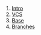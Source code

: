 
1. [Intro](./01-intro-01)
2. [VCS](./02-VCS)
3. [Base](./02-git-02-base) 
4. [Branches](./02-git-03-branching)
